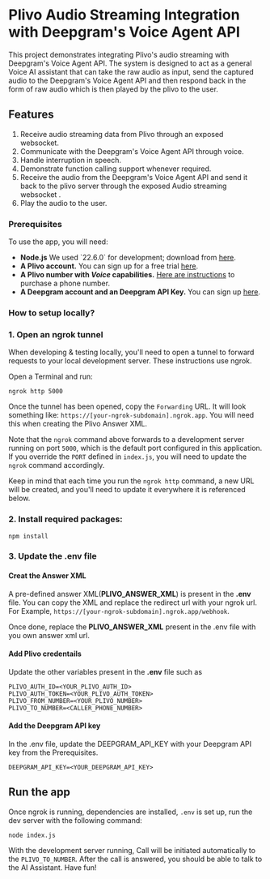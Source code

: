 # Plivo Audio Streaming Integration with Deepgram's Voice Agent API

This project demonstrates integrating Plivo's audio streaming with Deepgram's Voice Agent API. The system is designed to act as a general Voice AI assistant that can take the raw audio as input, send the captured audio to the Deepgram's Voice Agent API and then respond back in the form of raw audio which is then played by the plivo to the user.

## Features

1. Receive audio streaming data from Plivo through an exposed websocket.
2. Communicate with the Deepgram's Voice Agent API through voice.
3. Handle interruption in speech.
4. Demonstrate function calling support whenever required.
5. Receive the audio from the Deepgram's Voice Agent API and send it back to the plivo server through the exposed Audio streaming websocket .
6. Play the audio to the user.

### Prerequisites
To use the app, you will  need:

- **Node.js** We used \`22.6.0\` for development; download from [here](https://nodejs.org/).
- **A Plivo account.** You can sign up for a free trial [here](https://console.plivo.com/accounts/request-trial/).
- **A Plivo number with _Voice_ capabilities.** [Here are instructions](https://www.plivo.com/docs/numbers/guides/buy-a-number/) to purchase a phone number.
- **A Deepgram account and an Deepgram API Key.** You can sign up [here](https://console.deepgram.com/).

### How to setup locally?

### 1. Open an ngrok tunnel
When developing & testing locally, you'll need to open a tunnel to forward requests to your local development server. These instructions use ngrok.

Open a Terminal and run:
```
ngrok http 5000
```

Once the tunnel has been opened, copy the `Forwarding` URL. It will look something like: `https://[your-ngrok-subdomain].ngrok.app`. You will
need this when creating the Plivo Answer XML.

Note that the `ngrok` command above forwards to a development server running on port `5000`, which is the default port configured in this application. If
you override the `PORT` defined in `index.js`, you will need to update the `ngrok` command accordingly.

Keep in mind that each time you run the `ngrok http` command, a new URL will be created, and you'll need to update it everywhere it is referenced below.

### 2. Install required packages: 
```
npm install
```

### 3. Update the .env file

#### Creat the Answer XML
A pre-defined answer XML(**PLIVO_ANSWER_XML**) is present in the **.env** file. You can copy the XML and replace the redirect url with your ngrok url. For Example, `https://[your-ngrok-subdomain].ngrok.app/webhook`.

Once done, replace the **PLIVO_ANSWER_XML** present in the .env file with you own answer xml url.

#### Add Plivo credentails
Update the other variables present in the **.env** file such as

```
PLIVO_AUTH_ID=<YOUR_PLIVO_AUTH_ID>
PLIVO_AUTH_TOKEN=<YOUR_PLIVO_AUTH_TOKEN>
PLIVO_FROM_NUMBER=<YOUR_PLIVO_NUMBER>
PLIVO_TO_NUMBER=<CALLER_PHONE_NUMBER>
```

#### Add the Deepgram API key
In the .env file, update the DEEPGRAM_API_KEY with your Deepgram API key from the Prerequisites.

```
DEEPGRAM_API_KEY=<YOUR_DEEPGRAM_API_KEY>
```

## Run the app
Once ngrok is running, dependencies are installed,  `.env` is set up, run the dev server with the following command:
```
node index.js
```

With the development server running, Call will be initiated automatically to the `PLIVO_TO_NUMBER`. After the call is answered, you should be able to talk to the AI Assistant. Have fun!

